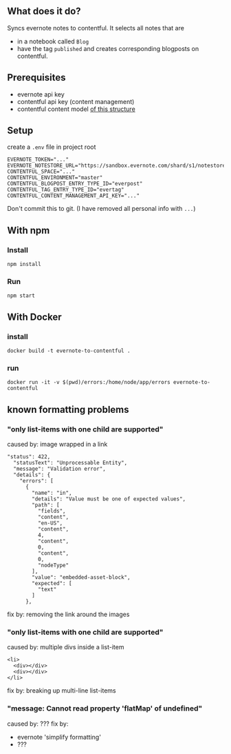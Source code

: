 ## What does it do?
Syncs evernote notes to contentful.
It selects all notes that are
- in a notebook called `Blog`
- have the tag `published`
and creates corresponding blogposts on contentful.

## Prerequisites
- evernote api key
- contentful api key (content management)
- contentful content model [of this structure](contentful.model.json)

## Setup
create a `.env` file in project root

```
EVERNOTE_TOKEN="..."
EVERNOTE_NOTESTORE_URL="https://sandbox.evernote.com/shard/s1/notestore"
CONTENTFUL_SPACE="..."
CONTENTFUL_ENVIRONMENT="master"
CONTENTFUL_BLOGPOST_ENTRY_TYPE_ID="everpost"
CONTENTFUL_TAG_ENTRY_TYPE_ID="evertag"
CONTENTFUL_CONTENT_MANAGEMENT_API_KEY="..."
```
Don't commit this to git.
(I have removed all personal info with `...`)

## With npm
### Install
```
npm install
```

### Run
```
npm start
```

## With Docker
### install
```
docker build -t evernote-to-contentful .
```

### run
```
docker run -it -v $(pwd)/errors:/home/node/app/errors evernote-to-contentful
```


## known formatting problems
### "only list-items with one child are supported"
caused by: image wrapped in a link
```
"status": 422,
  "statusText": "Unprocessable Entity",
  "message": "Validation error",
  "details": {
    "errors": [
      {
        "name": "in",
        "details": "Value must be one of expected values",
        "path": [
          "fields",
          "content",
          "en-US",
          "content",
          4,
          "content",
          0,
          "content",
          0,
          "nodeType"
        ],
        "value": "embedded-asset-block",
        "expected": [
          "text"
        ]
      },
```
fix by: removing the link around the images

### "only list-items with one child are supported"
caused by: multiple divs inside a list-item
```
<li>
  <div></div>
  <div></div>
</li>
```
fix by: breaking up multi-line list-items

### "message: Cannot read property 'flatMap' of undefined"
caused by: ???
fix by: 
- evernote 'simplify formatting'
- ???